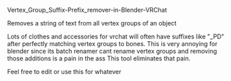 Vertex_Group_Suffix-Prefix_remover-in-Blender-VRChat

Removes a string of text from all vertex groups of an object 

Lots of clothes and accessories for vrchat will often have suffixes like "_PD" after perfectly matching vertex groups to bones. 
This is very annoying for blender since its batch renamer cant rename vertex groups and removing those additions is a pain in the ass
This tool eliminates that pain. 

Feel free to edit or use this for whatever
